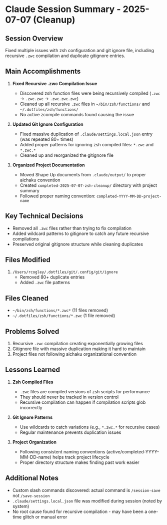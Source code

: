 # Claude Session Summary - 2025-07-07 (Cleanup)

## Session Overview
Fixed multiple issues with zsh configuration and git ignore file, including recursive `.zwc` compilation and duplicate gitignore entries.

## Main Accomplishments

1. **Fixed Recursive .zwc Compilation Issue**
   - Discovered zsh function files were being recursively compiled (`.zwc` → `.zwc.zwc` → `.zwc.zwc.zwc`)
   - Cleaned up all recursive `.zwc` files in `~/bin/zsh/functions/` and `~/.dotfiles/zsh/functions/`
   - No active zcompile commands found causing the issue

2. **Updated Git Ignore Configuration**
   - Fixed massive duplication of `.claude/settings.local.json` entry (was repeated 80+ times)
   - Added proper patterns for ignoring zsh compiled files: `*.zwc` and `*.zwc.*`
   - Cleaned up and reorganized the gitignore file

3. **Organized Project Documentation**
   - Moved Shape Up documents from `.claude/output/` to proper aichaku convention
   - Created `completed-2025-07-07-zsh-cleanup/` directory with project summary
   - Followed proper naming convention: `completed-YYYY-MM-DD-project-name`

## Key Technical Decisions
- Removed all `.zwc` files rather than trying to fix compilation
- Added wildcard patterns to gitignore to catch any future recursive compilations
- Preserved original gitignore structure while cleaning duplicates

## Files Modified
1. `/Users/rcogley/.dotfiles/git/.config/git/ignore`
   - Removed 80+ duplicate entries
   - Added `.zwc` file patterns

## Files Cleaned
- `~/bin/zsh/functions/*.zwc*` (11 files removed)
- `~/.dotfiles/zsh/functions/*.zwc` (1 file removed)

## Problems Solved
1. Recursive `.zwc` compilation creating exponentially growing files
2. Gitignore file with massive duplication making it hard to maintain
3. Project files not following aichaku organizational convention

## Lessons Learned
1. **Zsh Compiled Files**
   - `.zwc` files are compiled versions of zsh scripts for performance
   - They should never be tracked in version control
   - Recursive compilation can happen if compilation scripts glob incorrectly

2. **Git Ignore Patterns**
   - Use wildcards to catch variations (e.g., `*.zwc.*` for recursive cases)
   - Regular maintenance prevents duplication issues

3. **Project Organization**
   - Following consistent naming conventions (active/completed-YYYY-MM-DD-name) helps track project lifecycle
   - Proper directory structure makes finding past work easier

## Additional Notes
- Custom slash commands discovered: actual command is `/session-save` not `/save-session`
- `.claude/settings.local.json` file was modified during session (noted by system)
- No root cause found for recursive compilation - may have been a one-time glitch or manual error